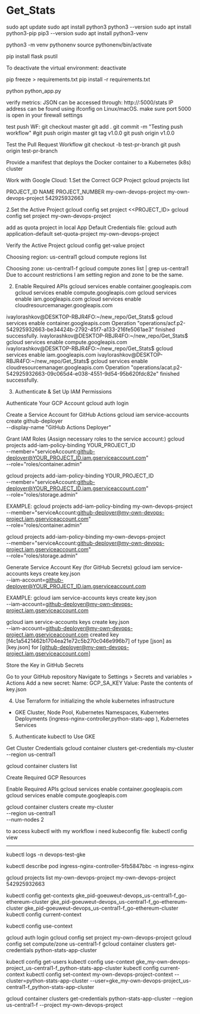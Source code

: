 # Get_Stats

sudo apt update
sudo apt install python3
python3 --version
sudo apt install python3-pip
pip3 --version
sudo apt install python3-venv

python3 -m venv pythonenv
source pythonenv/bin/activate

pip install flask psutil

To deactivate the virtual environment:
deactivate

pip freeze > requirements.txt
pip install -r requirements.txt

python python_app.py 

verify metrics:
JSON can be accessed through: http://<your-local-IP>:5000/stats
IP address can be found using ifconfig on Linux/macOS.
make sure port 5000 is open in your firewall settings


test push WF:
git checkout master
git add .
git commit -m "Testing push workflow"
#git push origin master
git tag v1.0.0
git push origin v1.0.0


Test the Pull Request Workflow 
git checkout -b test-pr-branch
git push origin test-pr-branch


Provide a manifest that deploys the Docker container to a Kubernetes (k8s) cluster

Work with Google Cloud:
1.Set the Correct GCP Project
gcloud projects list

PROJECT_ID             NAME                   PROJECT_NUMBER
my-own-devops-project  my-own-devops-project  542925932663

2.Set the Active Project
gcloud config set project <<PROJECT_ID>
gcloud config set project my-own-devops-project

add as quota project in local App Default Credentials file:
gcloud auth application-default set-quota-project my-own-devops-project

Verify the Active Project
gcloud config get-value project

Choosing region: us-central1
gcloud compute regions list

Choosing zone: us-central1-f
gcloud compute zones list | grep us-central1
Due to account restrictions I am setting region and zone to be the same.



2. Enable Required APIs
gcloud services enable container.googleapis.com
gcloud services enable compute.googleapis.com
gcloud services enable iam.googleapis.com
gcloud services enable cloudresourcemanager.googleapis.com

ivaylorashkov@DESKTOP-RBJR4FO:~/new_repo/Get_Stats$ gcloud services enable container.googleapis.com
Operation "operations/acf.p2-542925932663-be34424b-2792-45f7-a133-216fe5061ae3" finished successfully.
ivaylorashkov@DESKTOP-RBJR4FO:~/new_repo/Get_Stats$ gcloud services enable compute.googleapis.com
ivaylorashkov@DESKTOP-RBJR4FO:~/new_repo/Get_Stats$ gcloud services enable iam.googleapis.com
ivaylorashkov@DESKTOP-RBJR4FO:~/new_repo/Get_Stats$ gcloud services enable cloudresourcemanager.googleapis.com
Operation "operations/acat.p2-542925932663-09c065d4-e038-4551-9d54-95b620fdc82e" finished successfully.

3. Authenticate & Set Up IAM Permissions

Authenticate Your GCP Account
gcloud auth login

Create a Service Account for GitHub Actions
gcloud iam service-accounts create github-deployer \
  --display-name "GitHub Actions Deployer"


Grant IAM Roles (Assign necessary roles to the service account:)
gcloud projects add-iam-policy-binding YOUR_PROJECT_ID \
  --member="serviceAccount:github-deployer@YOUR_PROJECT_ID.iam.gserviceaccount.com" \
  --role="roles/container.admin"

gcloud projects add-iam-policy-binding YOUR_PROJECT_ID \
  --member="serviceAccount:github-deployer@YOUR_PROJECT_ID.iam.gserviceaccount.com" \
  --role="roles/storage.admin"

EXAMPLE:
gcloud projects add-iam-policy-binding my-own-devops-project \
  --member="serviceAccount:github-deployer@my-own-devops-project.iam.gserviceaccount.com" \
  --role="roles/container.admin"

gcloud projects add-iam-policy-binding my-own-devops-project \
  --member="serviceAccount:github-deployer@my-own-devops-project.iam.gserviceaccount.com" \
  --role="roles/storage.admin"

Generate Service Account Key (for GitHub Secrets)
gcloud iam service-accounts keys create key.json \
  --iam-account=github-deployer@YOUR_PROJECT_ID.iam.gserviceaccount.com

EXAMPLE:
gcloud iam service-accounts keys create key.json \
  --iam-account=github-deployer@my-own-devops-project.iam.gserviceaccount.com

gcloud iam service-accounts keys create key.json \
  --iam-account=github-deployer@my-own-devops-project.iam.gserviceaccount.com
created key [f4c1a5421462b1704ea21e72c5b270c046e996b7] of type [json] as [key.json] for [github-deployer@my-own-devops-project.iam.gserviceaccount.com]

Store the Key in GitHub Secrets

Go to your GitHub repository
Navigate to Settings > Secrets and variables > Actions
Add a new secret:
Name: GCP_SA_KEY
Value: Paste the contents of key.json

4. Use Terraform for initializing the whole kubernetes infrastructure
- GKE Cluster, Node Pool, Kubernetes Namespaces, Kubernetes Deployments (ingress-nginx-controller,python-stats-app ), Kubernetes Services

5. Authenticate kubectl to Use GKE

Get Cluster Credentials
gcloud container clusters get-credentials my-cluster --region us-central1

gcloud container clusters list



Create Required GCP Resources

Enable Required APIs
gcloud services enable container.googleapis.com
gcloud services enable compute.googleapis.com

gcloud container clusters create my-cluster \
  --region us-central1 \
  --num-nodes 2


to access kubectl with my workflow i need kubeconfig file:
kubectl config view











----------------------------------------------




kubectl logs <pod-name> -n devops-test-gke


kubectl describe pod ingress-nginx-controller-5fb5847bbc -n ingress-nginx

gcloud projects list
my-own-devops-project  my-own-devops-project  542925932663

kubectl config get-contexts
gke_pid-goeuweut-devops_us-central1-f_go-ethereum-cluster   gke_pid-goeuweut-devops_us-central1-f_go-ethereum-cluster   gke_pid-goeuweut-devops_us-central1-f_go-ethereum-cluster   
kubectl config current-context

kubectl config use-context <context-name>

gcloud auth login
gcloud config set project my-own-devops-project
gcloud config set compute/zone us-central1-f
gcloud container clusters get-credentials python-stats-app-cluster

kubectl config get-users
kubectl config use-context gke_my-own-devops-project_us-central1-f_python-stats-app-cluster
kubectl config current-context
kubectl config set-context my-own-devops-project-context --cluster=python-stats-app-cluster --user=gke_my-own-devops-project_us-central1-f_python-stats-app-cluster

gcloud container clusters get-credentials python-stats-app-cluster --region us-central1-f --project my-own-devops-project
